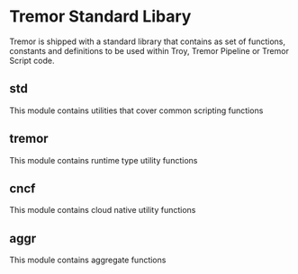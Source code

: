 # Tremor Standard Libary

Tremor is shipped with a standard library that contains as set of functions, constants and definitions to be used within Troy, Tremor Pipeline or Tremor Script code.

## std

This module contains utilities that cover common scripting functions

## tremor

This module contains runtime type utility functions

## cncf

This module contains cloud native utility functions

## aggr

This module contains aggregate functions
